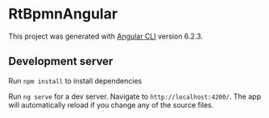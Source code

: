 # RtBpmnAngular

This project was generated with [Angular CLI](https://github.com/angular/angular-cli) version 6.2.3.

## Development server
Run `npm install` to install dependencies

Run `ng serve` for a dev server. Navigate to `http://localhost:4200/`. The app will automatically reload if you change any of the source files.

